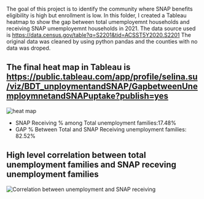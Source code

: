 The goal of this project is to identify the community where SNAP benefits eligibility is high but enrollment is low.
In this folder, I created a Tableau heatmap to show the gap between total umemployemnt households and receiving SNAP umemployemnt households in 2021.
The data source used is https://data.census.gov/table?q=S2201&tid=ACSST5Y2020.S2201
The original data was cleaned by using python pandas and the counties with no data was droped.
## The final heat map in Tableau is https://public.tableau.com/app/profile/selina.su/viz/BDT_unploymentandSNAP/GapbetweenUnemploymnetandSNAPuptake?publish=yes
![heat map](https://user-images.githubusercontent.com/105521221/205509198-16f27c1c-c591-4a56-8797-a758c27ef603.png)

* SNAP Receiving % among Total unemployment families:17.48%
* GAP % Between Total and SNAP Receiving unemployment families: 82.52%

## High level correlation between total unemployment families and SNAP receving unemployment families
![Correlation between unemployment and SNAP receiving](https://user-images.githubusercontent.com/105521221/205463829-768e69bd-6d6c-4a82-89b2-1c32546bd4dd.png)
